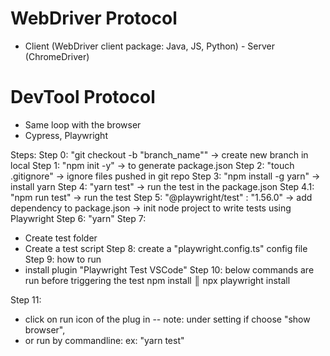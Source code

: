 # WebDriver Protocol 
- Client (WebDriver client package: Java, JS, Python) - Server (ChromeDriver)

# DevTool Protocol
- Same loop with the browser
- Cypress, Playwright

Steps: 
Step 0: "git checkout -b "branch_name""
-> create new branch in local
Step 1: "npm init -y" 
-> to generate package.json
Step 2: "touch .gitignore" 
-> ignore files pushed in git repo
Step 3: "npm install -g yarn"
-> install yarn
Step 4: "yarn test"
-> run the test in the package.json
Step 4.1: "npm run test"
-> run the test
Step 5: "@playwright/test" : "1.56.0"
-> add dependency to package.json
-> init node project to write tests using Playwright
Step 6: "yarn"
Step 7: 
- Create test folder
- Create a test script
Step 8: create a "playwright.config.ts" config file
Step 9: how to run
- install plugin "Playwright Test VSCode" 
Step 10: below commands are run before triggering the test
npm install                                                               ║
npx playwright install  

Step 11: 
- click on run icon of the plug in 
  -- note: under setting if choose "show browser", 
- or run by commandline: ex: "yarn test"

